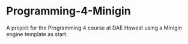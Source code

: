 # Programming-4-Minigin
A project for the Programming 4 course at DAE Howest using a Minigin engine template as start.
